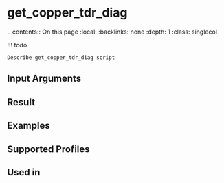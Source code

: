 

# get_copper_tdr_diag

.. contents:: On this page
    :local:
    :backlinks: none
    :depth: 1
    :class: singlecol

<!-- prettier-ignore -->
!!! todo

    Describe get_copper_tdr_diag script

Input Arguments
---------------

Result
------

Examples
--------

Supported Profiles
------------------

Used in
-------
